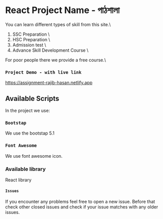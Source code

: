 # React Project Name - পাঠশালা

You can learn different types of skill from this site.\
1. SSC Preparation \
2. HSC Preparation \
3. Admission test \
4. Advance Skill Development Course \


For poor people there we provide a free course.\

### `Project Demo - with live link`
https://assignment-rajib-hasan.netlify.app

## Available Scripts

In the project we use:

### `Bootstap`
We use the bootstap 5.1

### `Font Awesome`
We use font awesome icon.


### Available library 
React library

#### `Issues`
If you encounter any problems feel free to open a new issue. Before that check other closed issues and check if your issue matches with any older issues.

